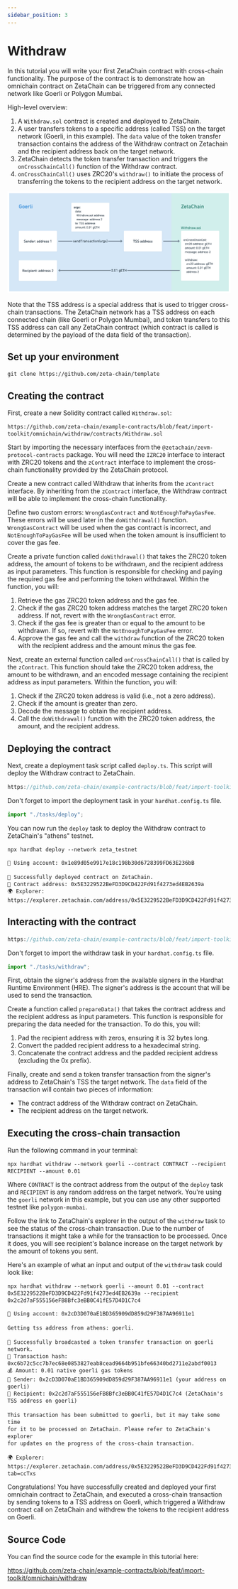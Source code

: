 ```yaml
---
sidebar_position: 3
---
```


# Withdraw

In this tutorial you will write your first ZetaChain contract with cross-chain
functionality. The purpose of the contract is to demonstrate how an omnichain
contract on ZetaChain can be triggered from any connected network like Goerli or
Polygon Mumbai.

High-level overview:

1. A `Withdraw.sol` contract is created and deployed to ZetaChain.
2. A user transfers tokens to a specific address (called TSS) on the target
   network (Goerli, in this example). The `data` value of the token transfer
   transaction contains the address of the Withdraw contract on Zetachain and
   the recipient address back on the target network.
3. ZetaChain detects the token transfer transaction and triggers the
   `onCrossChainCall()` function of the Withdraw contract.
4. `onCrossChainCall()` uses ZRC20's `withdraw()` to initiate the process of
   transferring the tokens to the recipient address on the target network.

![High-level overview of a cross-chain transaction](./img/withdraw.png)

Note that the TSS address is a special address that is used to trigger
cross-chain transactions. The ZetaChain network has a TSS address on each
connected chain (like Goerli or Polygon Mumbai), and token transfers to this TSS
address can call any ZetaChain contract (which contract is called is determined
by the payload of the data field of the transaction).

## Set up your environment

```
git clone https://github.com/zeta-chain/template
```

## Creating the contract

First, create a new Solidity contract called `Withdraw.sol`:

```solidity title="contracts/Withdraw.sol" reference
https://github.com/zeta-chain/example-contracts/blob/feat/import-toolkit/omnichain/withdraw/contracts/Withdraw.sol
```

Start by importing the necessary interfaces from the
`@zetachain/zevm-protocol-contracts` package. You will need the `IZRC20`
interface to interact with ZRC20 tokens and the `zContract` interface to
implement the cross-chain functionality provided by the ZetaChain protocol.

Create a new contract called Withdraw that inherits from the `zContract`
interface. By inheriting from the `zContract` interface, the Withdraw contract
will be able to implement the cross-chain functionality.

Define two custom errors: `WrongGasContract` and `NotEnoughToPayGasFee`. These
errors will be used later in the `doWithdrawal()` function. `WrongGasContract`
will be used when the gas contract is incorrect, and `NotEnoughToPayGasFee` will
be used when the token amount is insufficient to cover the gas fee.

Create a private function called `doWithdrawal()` that takes the ZRC20 token
address, the amount of tokens to be withdrawn, and the recipient address as
input parameters. This function is responsible for checking and paying the
required gas fee and performing the token withdrawal. Within the function, you
will:

1. Retrieve the gas ZRC20 token address and the gas fee.
1. Check if the gas ZRC20 token address matches the target ZRC20 token address.
   If not, revert with the `WrongGasContract` error.
1. Check if the gas fee is greater than or equal to the amount to be withdrawn.
   If so, revert with the `NotEnoughToPayGasFee` error.
1. Approve the gas fee and call the `withdraw` function of the ZRC20 token with
   the recipient address and the amount minus the gas fee.

Next, create an external function called `onCrossChainCall()` that is called by
the `zContract`. This function should take the ZRC20 token address, the amount
to be withdrawn, and an encoded message containing the recipient address as
input parameters. Within the function, you will:

1. Check if the ZRC20 token address is valid (i.e., not a zero address).
1. Check if the amount is greater than zero.
1. Decode the message to obtain the recipient address.
1. Call the `doWithdrawal()` function with the ZRC20 token address, the amount,
   and the recipient address.

## Deploying the contract

Next, create a deployment task script called `deploy.ts`. This script will
deploy the Withdraw contract to ZetaChain.

```ts title="tasks/deploy.ts" reference
https://github.com/zeta-chain/example-contracts/blob/feat/import-toolkit/omnichain/withdraw/tasks/deploy.ts
```

Don't forget to import the deployment task in your `hardhat.config.ts` file.

```ts title="hardhat.config.ts"
import "./tasks/deploy";
```

You can now run the `deploy` task to deploy the Withdraw contract to ZetaChain's
"athens" testnet.

```
npx hardhat deploy --network zeta_testnet
```

```
🔑 Using account: 0x1e89d05e9917e18c198b30d6728399FD63E236bB

🚀 Successfully deployed contract on ZetaChain.
📜 Contract address: 0x5E3229522BeFD3D9CD422Fd91f4273ed4EB2639a
🌍 Explorer: https://explorer.zetachain.com/address/0x5E3229522BeFD3D9CD422Fd91f4273ed4EB2639a
```

## Interacting with the contract

```ts title="tasks/withdraw.ts" reference
https://github.com/zeta-chain/example-contracts/blob/feat/import-toolkit/omnichain/withdraw/tasks/withdraw.ts
```

Don't forget to import the withdraw task in your `hardhat.config.ts` file.

```ts title="hardhat.config.ts"
import "./tasks/withdraw";
```

First, obtain the signer's address from the available signers in the Hardhat
Runtime Environment (HRE). The signer's address is the account that will be used
to send the transaction.

Create a function called `prepareData()` that takes the contract address and the
recipient address as input parameters. This function is responsible for
preparing the data needed for the transaction. To do this, you will:

1. Pad the recipient address with zeros, ensuring it is 32 bytes long.
1. Convert the padded recipient address to a hexadecimal string.
1. Concatenate the contract address and the padded recipient address (excluding
   the 0x prefix).

Finally, create and send a token transfer transaction from the signer's address
to ZetaChain's TSS the target network. The `data` field of the transaction will
contain two pieces of information:

- The contract address of the Withdraw contract on ZetaChain.
- The recipient address on the target network.

## Executing the cross-chain transaction

Run the following command in your terminal:

```
npx hardhat withdraw --network goerli --contract CONTRACT --recipient RECIPIENT --amount 0.01
```

Where `CONTRACT` is the contract address from the output of the `deploy` task
and `RECIPIENT` is any random address on the target network. You're using the
`goerli` network in this example, but you can use any other supported testnet
like `polygon-mumbai`.

Follow the link to ZetaChain's explorer in the output of the `withdraw` task to
see the status of the cross-chain transaction. Due to the number of transactions
it might take a while for the transaction to be processed. Once it does, you
will see recipient's balance increase on the target network by the amount of
tokens you sent.

Here's an example of what an input and output of the `withdraw` task could look
like:

```
npx hardhat withdraw --network goerli --amount 0.01 --contract 0x5E3229522BeFD3D9CD422Fd91f4273ed4EB2639a --recipient 0x2c2d7aF555156eFB8Bfc3eBB0C41fE57D4D1C7c4
```

```
🔑 Using account: 0x2cD3D070aE1BD365909dD859d29F387AA96911e1

Getting tss address from athens: goerli.

🚀 Successfully broadcasted a token transfer transaction on goerli network.
📝 Transaction hash: 0xc6b72c5cc7b7ec68e0853827eab8cead9664b951bfe66340bd2711e2abdf0013
💰 Amount: 0.01 native goerli gas tokens
💁 Sender: 0x2cD3D070aE1BD365909dD859d29F387AA96911e1 (your address on goerli)
💁 Recipient: 0x2c2d7aF555156eFB8Bfc3eBB0C41fE57D4D1C7c4 (ZetaChain's TSS address on goerli)

This transaction has been submitted to goerli, but it may take some time
for it to be processed on ZetaChain. Please refer to ZetaChain's explorer
for updates on the progress of the cross-chain transaction.

🌍 Explorer: https://explorer.zetachain.com/address/0x5E3229522BeFD3D9CD422Fd91f4273ed4EB2639a?tab=ccTxs
```

Congratulations! You have successfully created and deployed your first omnichain
contract to ZetaChain, and executed a cross-chain transaction by sending tokens
to a TSS address on Goerli, which triggered a Withdraw contract call on
ZetaChain and withdrew the tokens to the recipient address on Goerli.

## Source Code

You can find the source code for the example in this tutorial here:

https://github.com/zeta-chain/example-contracts/blob/feat/import-toolkit/omnichain/withdraw
